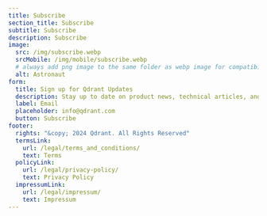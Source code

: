 ```yaml
---
title: Subscribe
section_title: Subscribe
subtitle: Subscribe 
description: Subscribe 
image: 
  src: /img/subscribe.webp
  srcMobile: /img/mobile/subscribe.webp
  # always add png image to the same folder as webp image for compatibility with older browsers
  alt: Astronaut
form:
  title: Sign up for Qdrant Updates
  description: Stay up to date on product news, technical articles, and upcoming educational webinars.
  label: Email
  placeholder: info@qdrant.com
  button: Subscribe
footer:
  rights: "&copy; 2024 Qdrant. All Rights Reserved"
  termsLink:
    url: /legal/terms_and_conditions/
    text: Terms
  policyLink:
    url: /legal/privacy-policy/
    text: Privacy Policy
  impressumLink:
    url: /legal/impressum/
    text: Impressum
---
```

